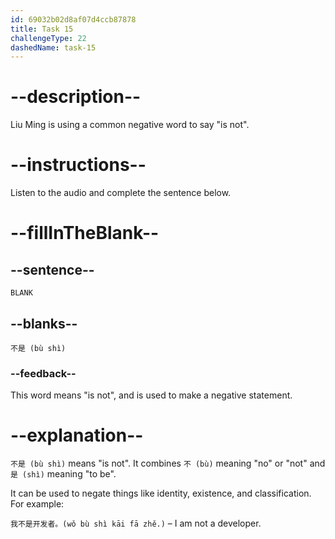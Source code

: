 ```yaml
---
id: 69032b02d8af07d4ccb87878
title: Task 15
challengeType: 22
dashedName: task-15
---
```


<!-- (Audio) Liu Ming: 不是 (bù shì) -->

# --description--

Liu Ming is using a common negative word to say "is not".

# --instructions--

Listen to the audio and complete the sentence below.

# --fillInTheBlank--

## --sentence--

`BLANK`

## --blanks--

`不是 (bù shì)`

### --feedback--

This word means "is not", and is used to make a negative statement.

# --explanation--

`不是 (bù shì)` means "is not". It combines `不 (bù)` meaning "no" or "not" and `是 (shì)` meaning "to be".

It can be used to negate things like identity, existence, and classification. For example:

`我不是开发者。(wǒ bù shì kāi fā zhě.)` – I am not a developer.
